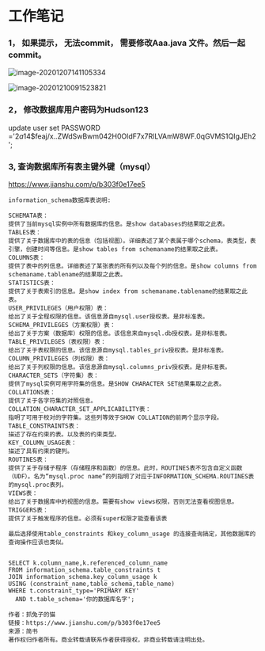 # 工作笔记

### 1， 如果提示， 无法commit， 需要修改Aaa.java 文件。然后一起commit。

![image-20201207141105334](C:\Users\julie.yang\AppData\Roaming\Typora\typora-user-images\image-20201207141105334.png)

![image-20201210091523821](C:\Users\julie.yang\AppData\Roaming\Typora\typora-user-images\image-20201210091523821.png)

### 2， 修改数据库用户密码为Hudson123

update user set PASSWORD ='$2a$14$feaj/x..ZWdSwBwm042H0OldF7x7RlLVAmW8WF.0qGVMS1QIgJEh2';

### 3, 查询数据库所有表主键外键（mysql）

https://www.jianshu.com/p/b303f0e17ee5

```
information_schema数据库表说明:

SCHEMATA表：
提供了当前mysql实例中所有数据库的信息。是show databases的结果取之此表。
TABLES表：
提供了关于数据库中的表的信息（包括视图）。详细表述了某个表属于哪个schema，表类型，表引擎，创建时间等信息。是show tables from schemaname的结果取之此表。
COLUMNS表：
提供了表中的列信息。详细表述了某张表的所有列以及每个列的信息。是show columns from schemaname.tablename的结果取之此表。
STATISTICS表：
提供了关于表索引的信息。是show index from schemaname.tablename的结果取之此表。
USER_PRIVILEGES（用户权限）表：
给出了关于全程权限的信息。该信息源自mysql.user授权表。是非标准表。
SCHEMA_PRIVILEGES（方案权限）表：
给出了关于方案（数据库）权限的信息。该信息来自mysql.db授权表。是非标准表。
TABLE_PRIVILEGES（表权限）表：
给出了关于表权限的信息。该信息源自mysql.tables_priv授权表。是非标准表。
COLUMN_PRIVILEGES（列权限）表：
给出了关于列权限的信息。该信息源自mysql.columns_priv授权表。是非标准表。
CHARACTER_SETS（字符集）表：
提供了mysql实例可用字符集的信息。是SHOW CHARACTER SET结果集取之此表。
COLLATIONS表：
提供了关于各字符集的对照信息。
COLLATION_CHARACTER_SET_APPLICABILITY表：
指明了可用于校对的字符集。这些列等效于SHOW COLLATION的前两个显示字段。
TABLE_CONSTRAINTS表：
描述了存在约束的表。以及表的约束类型。
KEY_COLUMN_USAGE表：
描述了具有约束的键列。
ROUTINES表：
提供了关于存储子程序（存储程序和函数）的信息。此时，ROUTINES表不包含自定义函数（UDF）。名为“mysql.proc name”的列指明了对应于INFORMATION_SCHEMA.ROUTINES表的mysql.proc表列。
VIEWS表：
给出了关于数据库中的视图的信息。需要有show views权限，否则无法查看视图信息。
TRIGGERS表：
提供了关于触发程序的信息。必须有super权限才能查看该表

最后选择使用table_constraints 和key_column_usage 的连接查询搞定，其他数据库的查询操作应该也类似。


SELECT k.column_name,k.referenced_column_name
FROM information_schema.table_constraints t
JOIN information_schema.key_column_usage k
USING (constraint_name,table_schema,table_name)
WHERE t.constraint_type='PRIMARY KEY'
  AND t.table_schema='你的数据库名字';

作者：抓兔子的猫
链接：https://www.jianshu.com/p/b303f0e17ee5
来源：简书
著作权归作者所有。商业转载请联系作者获得授权，非商业转载请注明出处。
```

